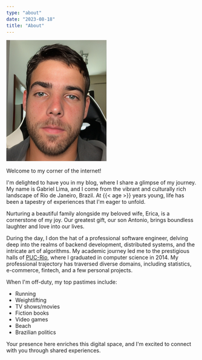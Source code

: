 ```yaml
---
type: "about"
date: "2023-08-18"
title: "About"
---
```


![Gabriel's Avatar](/img/author.png)

Welcome to my corner of the internet!

I'm delighted to have you in my blog, where I share a glimpse of my journey. My name is Gabriel Lima, and I come from the vibrant and culturally rich landscape of Rio de Janeiro, Brazil. At {{< age >}} years young, life has been a tapestry of experiences that I'm eager to unfold.

Nurturing a beautiful family alongside my beloved wife, Erica, is a cornerstone of my joy. Our greatest gift, our son Antonio, brings boundless laughter and love into our lives.

During the day, I don the hat of a professional software engineer, delving deep into the realms of backend development, distributed systems, and the intricate art of algorithms. My academic journey led me to the prestigious halls of [PUC-Rio](http://www.inf.puc-rio.br/en/), where I graduated in computer science in 2014. My professional trajectory has traversed diverse domains, including statistics, e-commerce, fintech, and a few personal projects.

When I'm off-duty, my top pastimes include:

- Running
- Weightlifting
- TV shows/movies
- Fiction books
- Video games
- Beach
- Brazilian politics

Your presence here enriches this digital space, and I'm excited to connect with you through shared experiences.
